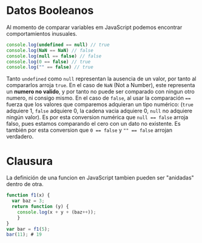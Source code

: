 # Datos Booleanos

Al momento de comparar variables em JavaScript podemos encontrar comportamientos inusuales.

```javascript
console.log(undefined == null) // true
console.log(NaN == NaN) // false
console.log(null == false) // false
console.log(0 == false) // true
console.log("" == false) // true
```

Tanto `undefined` como `null` representan la ausencia de un valor, por tanto al compararlos arroja `true`. En el caso de `NaN` (Not a Number), este representa un **numero no valido**, y por tanto no puede ser comparado con ningun otro numero, ni consigo mismo. En el caso de `false`, al usar la comparación `==` fuerza que los valores que comparemos adquieran un tipo numérico: (`true` adquiere 1, `false` adquiere 0, la cadena vacia adquiere 0, `null` no adquiere ningún valor). Es por esta conversion numérica que `null == false` arroja falso, pues estamos comparando el cero con un dato no existente. Es también por esta conversion que `0 == false` y `"" == false` arrojan verdadero.

# Clausura

La definición de una funcion en JavaScript tambien pueden ser "anidadas" dentro de otra.
```javascript
function f1(x) {
  var baz = 3;
  return function (y) {
    console.log(x + y + (baz++));
    }
}
var bar = f1(5);
bar(11); # 19
```

